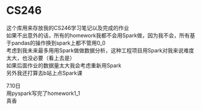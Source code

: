 # CS246
这个库用来存放我的CS246学习笔记以及完成的作业  
如果不出意外的话，所有的homework我都不会用Spark做，因为我不会，所有基于pandas的操作换到spark上都不管用0_0  
考虑到我未来最多用用Spark做做数据分析，这种工程项目用Spark对我来说难度太大，也没必要（看上去是）  
如果后面作业的数据量太大我会考虑重新用Spark  
另外我还打算去b站上点Spark课  

7.10日  
用pyspark写完了homework1_1  
真香  
